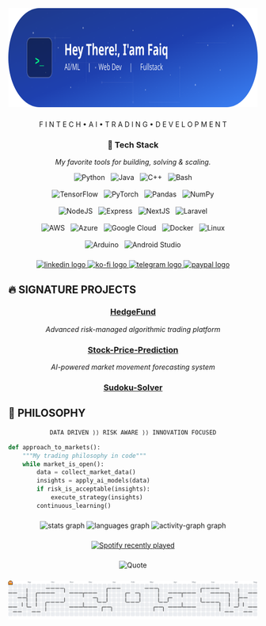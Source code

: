 <div align="center">
  <img height="200" src="/assets/github-header-image.svg"  />
</div>

###

<p align="center">F I N T E C H  •  A I  •  T R A D I N G  •  D E V E L O P M E N T</p>

###
<h3 align="center">🚀 Tech Stack</h3>
<p align="center">
  <i>My favorite tools for building, solving & scaling.</i>
</p>

<div align="center">
  <!-- Languages -->
  <img src="https://cdn.jsdelivr.net/gh/devicons/devicon/icons/python/python-original.svg" height="36" alt="Python" />
  &nbsp;
  <img src="https://cdn.jsdelivr.net/gh/devicons/devicon/icons/java/java-original.svg" height="36" alt="Java" />
  &nbsp;
  <img src="https://cdn.jsdelivr.net/gh/devicons/devicon/icons/cplusplus/cplusplus-original.svg" height="36" alt="C++" />
  &nbsp;
  <img src="https://cdn.jsdelivr.net/gh/devicons/devicon/icons/bash/bash-original.svg" height="36" alt="Bash" />
</div>

<br/>

<div align="center">
  <!-- Data & AI -->
  <img src="https://cdn.jsdelivr.net/gh/devicons/devicon/icons/tensorflow/tensorflow-original.svg" height="36" alt="TensorFlow" />
  &nbsp;
  <img src="https://cdn.jsdelivr.net/gh/devicons/devicon/icons/pytorch/pytorch-original.svg" height="36" alt="PyTorch" />
  &nbsp;
  <img src="https://cdn.jsdelivr.net/gh/devicons/devicon/icons/pandas/pandas-original.svg" height="36" alt="Pandas" />
  &nbsp;
  <img src="https://cdn.jsdelivr.net/gh/devicons/devicon/icons/numpy/numpy-original.svg" height="36" alt="NumPy" />
</div>

<br/>

<div align="center">
  <!-- Web Dev -->
  <img src="https://cdn.jsdelivr.net/gh/devicons/devicon/icons/nodejs/nodejs-original.svg" height="36" alt="NodeJS" />
  &nbsp;
  <img src="https://cdn.jsdelivr.net/gh/devicons/devicon/icons/express/express-original.svg" height="36" alt="Express" />
  &nbsp;
  <img src="https://cdn.jsdelivr.net/gh/devicons/devicon/icons/nextjs/nextjs-original.svg" height="36" alt="NextJS" />
  &nbsp;
  <img src="https://cdn.jsdelivr.net/gh/devicons/devicon/icons/laravel/laravel-original.svg" height="36" alt="Laravel" />
</div>

<br/>

<div align="center">
  <!-- Cloud & Infra -->
  <img src="https://cdn.jsdelivr.net/gh/devicons/devicon/icons/amazonwebservices/amazonwebservices-plain-wordmark.svg" height="36" alt="AWS" />
  &nbsp;
  <img src="https://cdn.jsdelivr.net/gh/devicons/devicon/icons/azure/azure-original.svg" height="36" alt="Azure" />
  &nbsp;
  <img src="https://cdn.jsdelivr.net/gh/devicons/devicon/icons/googlecloud/googlecloud-original.svg" height="36" alt="Google Cloud" />
  &nbsp;
  <img src="https://cdn.jsdelivr.net/gh/devicons/devicon/icons/docker/docker-plain-wordmark.svg" height="36" alt="Docker" />
  &nbsp;
  <img src="https://cdn.jsdelivr.net/gh/devicons/devicon/icons/linux/linux-original.svg" height="36" alt="Linux" />
</div>

<br/>

<div align="center">
  <!-- Hardware -->
  <img src="https://cdn.jsdelivr.net/gh/devicons/devicon/icons/arduino/arduino-original.svg" height="36" alt="Arduino" />
  &nbsp;
  <img src="https://cdn.jsdelivr.net/gh/devicons/devicon/icons/androidstudio/androidstudio-original.svg" height="36" alt="Android Studio" />
</div>





###

<div align="center">
  <a href="https://www.linkedin.com/in/faiq-hammam-mutaqin-9a3733217/" target="_blank">
    <img src="https://img.shields.io/static/v1?message=LinkedIn&logo=linkedin&label=&color=0077B5&logoColor=white&labelColor=&style=for-the-badge" height="25" alt="linkedin logo"  />
  </a>
  <a href="https://ko-fi.com/cyclocerine" target="_blank">
    <img src="https://img.shields.io/static/v1?message=Ko-fi&logo=ko-fi&label=&color=F16061&logoColor=white&labelColor=&style=for-the-badge" height="25" alt="ko-fi logo"  />
  </a>
  <a href="https://t.me/luajalah" target="_blank">
    <img src="https://img.shields.io/static/v1?message=Telegram&logo=telegram&label=&color=2CA5E0&logoColor=white&labelColor=&style=for-the-badge" height="25" alt="telegram logo"  />
  </a>
  <a href="https://paypal.me/cyclocerine?country.x=ID&locale.x=id_ID" target="_blank">
    <img src="https://img.shields.io/static/v1?message=PayPal&logo=paypal&label=&color=00457C&logoColor=white&labelColor=&style=for-the-badge" height="25" alt="paypal logo"  />
  </a>
</div>

###
## 🔥 SIGNATURE PROJECTS

<div align="center">

### [HedgeFund](https://github.com/cyclocerine/HedgeFund)

*Advanced risk-managed algorithmic trading platform*

### [Stock-Price-Prediction](https://github.com/cyclocerine/Stock-Price-Prediction)

*AI-powered market movement forecasting system*

### [Sudoku-Solver](https://github.com/cyclocerine/Sudoku-Solver)
</div>

## 🧠 PHILOSOPHY

<div align="center">

```
DATA DRIVEN ⟩⟩ RISK AWARE ⟩⟩ INNOVATION FOCUSED
```

</div>

```python
def approach_to_markets():
    """My trading philosophy in code"""
    while market_is_open():
        data = collect_market_data()
        insights = apply_ai_models(data)
        if risk_is_acceptable(insights):
            execute_strategy(insights)
        continuous_learning()
```

###

<div align="center">
  <img src="https://github-readme-stats.vercel.app/api?username=cyclocerine&hide_title=false&hide_rank=false&show_icons=true&include_all_commits=true&count_private=true&disable_animations=false&theme=dracula&locale=en&hide_border=false&order=1" height="150" alt="stats graph"  />
  <img src="https://github-readme-stats.vercel.app/api/top-langs?username=cyclocerine&locale=en&hide_title=false&layout=compact&card_width=320&langs_count=5&theme=dracula&hide_border=false&order=2" height="150" alt="languages graph"  />
  <img src="https://github-readme-activity-graph.vercel.app/graph?username=cyclocerine&radius=16&theme=github-light&area=true&order=5&hide_title=false&hide_border=true&bg_color=F1F6F9&area_color=A4DD00" height="300" alt="activity-graph graph"  />
</div>

###

<div align="center">
  <a href="https://open.spotify.com/user/d70i4umn8pce6gi650yd8ujpo">
    <img src="https://spotify-recently-played-readme.vercel.app/api?user=d70i4umn8pce6gi650yd8ujpo&count=2" alt="Spotify recently played"  />
  </a>
</div>

###

<div align="center">
<img src="https://quotes-github-readme.vercel.app/api?type=horizontal&theme=radical" alt="Quote"  />
</div>

###

<picture>
  <source media="(prefers-color-scheme: dark)" srcset="https://raw.githubusercontent.com/cyclocerine/cyclocerine/output/pacman-contribution-graph-dark.svg">
  <source media="(prefers-color-scheme: light)" srcset="https://raw.githubusercontent.com/cyclocerine/cyclocerine/output/pacman-contribution-graph.svg">
  <img alt="pacman contribution graph" src="https://raw.githubusercontent.com/cyclocerine/cyclocerine/output/pacman-contribution-graph.svg">
</picture>

###